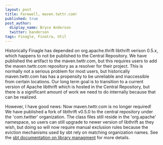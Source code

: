```yaml
---
layout: post
title: Farewell, maven.twttr.com!
published: true
post_author:
  display_name: Bryce Anderson
  twitter: banderson
tags: Finagle, Finatra, Util
---
```


Historically Finagle has depended on org.apache.thrift libthrift
verison 0.5.x, which happens to not be published to the Central
Repository. We have published the artifact to the maven.twttr.com,
but this requires users to add the maven.twttr.com repository as a
resolver for their project. This is normally not a serious problem for
most users, but historically maven.twttr.com has has a propensity to
be unreliable and inaccessible from certain locations. Our long term
goal is to transition to a current version of Apache libthrift which is
hosted in the Central Repository, but there is a significant amount of
work we need to do internally because that can be realized.

However, I have good news: Now maven.twttr.com is no longer required! We
have published a fork of libthrift v0.5.0 to the central repository
under the 'com.twitter' organization. The class files still reside in
the 'org.apache' namespace, so users can still upgrade to newer version
of libthrift as they wish, but doing so will now require manual exclusion
rules because the eviction mechanisms used by sbt rely on matching
organization names. See the [sbt documentation on library managment](http://www.scala-sbt.org/0.13/docs/Library-Management.html)
for more details.


